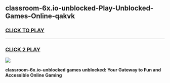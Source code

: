 
## classroom-6x.io-unblocked-Play-Unblocked-Games-Online-qakvk
<h3>
<a href="https://premium76.site?title=classroom-6x.io-unblocked&ref=25A">CLICK TO PLAY</a></h3>
<hr>

<h3>
<a href="https://premium76.site?title=classroom-6x.io-unblocked&ref=25A">CLICK 2 PLAY</a>
  
</h3>

<a href="https://premium76.site?title=classroom-6x.io-unblocked&ref=25A"><img src="https://clearcache.store/games.png"></a>


**classroom-6x.io-unblocked games unblocked: Your Gateway to Fun and Accessible Online Gaming**
